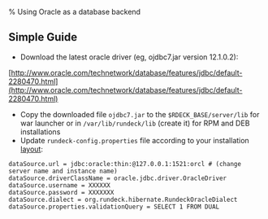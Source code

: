 % Using Oracle as a database backend

<!---
Original
http://support.rundeck.com/customer/en/portal/articles/2415681-oracle-setup)
--->

## Simple Guide

* Download the latest oracle driver (eg, ojdbc7.jar version 12.1.0.2): 

[http://www.oracle.com/technetwork/database/features/jdbc/default-2280470.html](http://www.oracle.com/technetwork/database/features/jdbc/default-2280470.html)

* Copy the downloaded file `ojdbc7.jar` to the `$RDECK_BASE/server/lib` for war launcher or in `/var/lib/rundeck/lib` (create it) for RPM and DEB installations
* Update `rundeck-config.properties` file according to your installation [layout](https://rundeck.org/docs/administration/configuration/configuration-file-reference.html#configuration-layout):


```
dataSource.url = jdbc:oracle:thin:@127.0.0.1:1521:orcl # (change server name and instance name)
dataSource.driverClassName = oracle.jdbc.driver.OracleDriver
dataSource.username = XXXXXX
dataSource.password = XXXXXXX
dataSource.dialect = org.rundeck.hibernate.RundeckOracleDialect
dataSource.properties.validationQuery = SELECT 1 FROM DUAL
```
